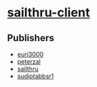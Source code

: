 # [sailthru-client](https://pypi.org/project/sailthru-client)



## Publishers
- [euri3000](https://pypi.org/user/euri3000)
- [peterzal](https://pypi.org/user/peterzal)
- [sailthru](https://pypi.org/user/sailthru)
- [sudiptabbsr1](https://pypi.org/user/sudiptabbsr1)

